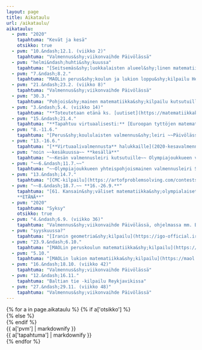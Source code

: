 ```yaml
---
layout: page
title: Aikataulu
url: /aikataulu/
aikataulu:
  - pvm: "2020"
    tapahtuma: "Kevät ja kesä"
    otsikko: true
  - pvm: "10.&ndash;12.1. (viikko 2)"
    tapahtuma: "Valmennus&shy;viikonvaihde Päivölässä"
  - pvm: "helmi&ndash;huhti&shy;kuussa"
    tapahtuma: "[Seitsemäs&shy;luokkalaisten alueel&shy;linen matematiikka&shy;kilpailu](/seiskat/) Helsingissä, Oulussa, Sata&shy;kunnassa ja Turussa **Finaalit pidetään etänä tai siirretään syksylle 2020**"
  - pvm: "7.&ndash;8.2."
    tapahtuma: "MAOLin perus&shy;koulun ja lukion loppu&shy;kilpailu Helsingissä"
  - pvm: "21.&ndash;23.2. (viikko 8)"
    tapahtuma: "Valmennus&shy;viikonvaihde Päivölässä"
  - pvm: "30.3."
    tapahtuma: "Pohjois&shy;mainen matematiikka&shy;kilpailu kutsutuille ~~omassa koulussa~~ kotona"
  - pvm: "3.&ndash;5.4. (viikko 14)"
    tapahtuma: "**Toteutetaan etänä ks. [uutiset](https://matematiikkakilpailut.fi/#uutisia)** ~~Valmennus&shy;viikonvaihde Päivölässä. Pythagoraan polku -kilpailu halukkaille.~~"
  - pvm: "15.&ndash;21.4."
    tapahtuma: "**Tapahtuu virtuaalisesti:** [Euroopan tyttöjen matematiikka&shy;olympialaiset <abbr>EGMO</abbr>](https://egmo2020.nl)"
  - pvm: "8.-11.6."
    tapahtuma: "[Perus&shy;koululaisten valmennus&shy;leiri ~~Päivölässä~~ **virtuaalisesti**](2020-kesaleiri/)"
  - pvm: "13.-16.6."
    tapahtuma: "[**Virtuaalivalmennusta** halukkaille](2020-kesavalmennus/)"
  - pvm: "noin ~~kesäkuussa~~ **kesällä**"
    tapahtuma: "~~Kesän valmennusleiri kutsutuille~~ Olympiajoukkueen valinta- ja valmennusleiri"
  - pvm: "~~6.&ndash;11.7.~~"
    tapahtuma: "~~Olympiajoukkueen yhteispohjoismainen valmennusleiri Sorøssa, Tanskassa~~ **PERUTTU**"
  - pvm: "13.&ndash;14.7."
    tapahtuma: "[CMC-kilpailu](https://artofproblemsolving.com/contests/cmc) kutsutuille"
  - pvm: "~~8.&ndash;18.7.~~ **16.-26.9.**"
    tapahtuma: "[61. Kansain&shy;väliset matematiikka&shy;olympialaiset <abbr>IMO</abbr>](http://www.imo-official.org/year_info.aspx?year=2020) ~~Pietarissa~~
    **ETÄNÄ**"
  - pvm: "2020"
    tapahtuma: "Syksy"
    otsikko: true
  - pvm: "4.&ndash;6.9. (viikko 36)"
    tapahtuma: "Valmennus&shy;viikonvaihde Päivölässä, ohjelmassa mm. Baltian tie -joukkueen valinta."
  - pvm: "syyskuussa?"
    tapahtuma: "[Iranin geometria&shy;kilpailu](https://igo-official.ir/) Päivölässä"
  - pvm: "23.9.&ndash;6.10."
    tapahtuma: "[MAOLin peruskoulun matematiikka&shy;kilpailu](https://maol.fi/neljan-tieteen-kisat/)"
  - pvm: "5.10."
    tapahtuma: "[MAOLin lukion matematiikka&shy;kilpailu](https://maol.fi/neljan-tieteen-kisat/)"
  - pvm: "16.&ndash;18.10. (viikko 42)"
    tapahtuma: "Valmennus&shy;viikonvaihde Päivölässä"
  - pvm: "12.&ndash;16.11."
    tapahtuma: "Baltian tie -kilpailu Reykjavikissa"
  - pvm: "27.&ndash;29.11. (viikko 48)"
    tapahtuma: "Valmennus&shy;viikonvaihde Päivölässä"
---
```

<div class="list-group">
{% for a in page.aikataulu %}
{% if a['otsikko'] %}<div class="list-group-item-info row">{% else %}<div class="list-group-item row">{% endif %}
<div class="col-sm-3">{{ a['pvm'] | markdownify }}</div>
<div class="col-sm-9">{{ a['tapahtuma'] | markdownify }}</div>
</div>
{% endfor %}
</div>
